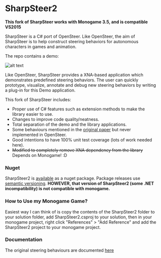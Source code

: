 SharpSteer2
======================================

**This fork of SharpSteer works with Monogame 3.5, and is compatible VS2015**

SharpSteer is a C# port of OpenSteer. Like OpenSteer, the aim of SharpSteer is to help construct steering behaviors for autonomous characters in games and animation. 

The repo contains a demo:

![alt text](https://lh3.googleusercontent.com/-8PM3RYhE8Uc/V6AYHZZJ1_I/AAAAAAAAL9A/IvH85PssiUk2VSajb8vZ_VSKGUuuLNIwQCCo/s720/SharpSteer2-Demo.png "SharpSteer2 demo")

Like OpenSteer, SharpSteer provides a XNA-based application which demonstrates predefined steering behaviors. The user can quickly prototype, visualize, annotate and debug new steering behaviors by writing a plug-in for this Demo application.

This fork of SharpSteer includes:

 - Proper use of C# features such as extension methods to make the library easier to use.
 - Changes  to improve code quality/neatness.
 - Total separation of the demo and the library applications.
 - Some behaviours mentioned in the [original paper](http://www.red3d.com/cwr/papers/1999/gdc99steer.html) but never implemented in OpenSteer.
 - Good intentions to have 100% unit test coverage (lots of work needed here).
 - ~~Modified to completely remove XNA dependency from the library~~ Depends on Monogame! :D

### Nuget

SharpSteer2 is [available](https://www.nuget.org/packages/SharpSteer2/) as a nuget package. Package releases use [semantic versioning](http://semver.org/). **HOWEVER, that version of SharpSteer2 (some .NET incompatibility) is not compatible with monogame.**

### How to Use my Monogame Game?

Easiest way I can think of is copy the contents of the SharpSteer2 folder to your solution folder, add SharpSteer2.csproj to your solution, then in your monogame project, right click "References" > "Add Reference" and add the SharpSteer2 project to your monogame project.

### Documentation

The original steering behaviours are documented [here](http://www.red3d.com/cwr/papers/1999/gdc99steer.html)
